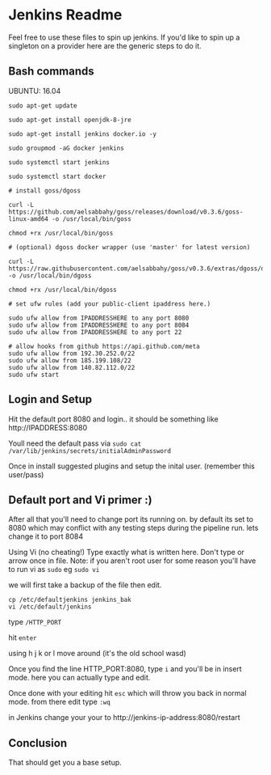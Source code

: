 # Jenkins Readme

Feel free to use these files to spin up jenkins. If you'd like to spin up a singleton on a provider here are the generic steps to do it.
## Bash commands
UBUNTU: 16.04
```
sudo apt-get update

sudo apt-get install openjdk-8-jre

sudo apt-get install jenkins docker.io -y

sudo groupmod -aG docker jenkins

sudo systemctl start jenkins

sudo systemctl start docker

# install goss/dgoss

curl -L https://github.com/aelsabbahy/goss/releases/download/v0.3.6/goss-linux-amd64 -o /usr/local/bin/goss

chmod +rx /usr/local/bin/goss

# (optional) dgoss docker wrapper (use 'master' for latest version)

curl -L https://raw.githubusercontent.com/aelsabbahy/goss/v0.3.6/extras/dgoss/dgoss -o /usr/local/bin/dgoss

chmod +rx /usr/local/bin/dgoss

# set ufw rules (add your public-client ipaddress here.)

sudo ufw allow from IPADDRESSHERE to any port 8080
sudo ufw allow from IPADDRESSHERE to any port 8084
sudo ufw allow from IPADDRESSHERE to any port 22

# allow hooks from github https://api.github.com/meta
sudo ufw allow from 192.30.252.0/22
sudo ufw allow from 185.199.108/22
sudo ufw allow from 140.82.112.0/22
sudo ufw start
```
## Login and Setup

Hit the default port 8080 and login.. it should be something like http://IPADDRESS:8080

Youll need the default pass via
`sudo cat /var/lib/jenkins/secrets/initialAdminPassword`

Once in install suggested plugins and setup the inital user. (remember this user/pass)

## Default port and Vi primer :)

After all that you'll need to change port its running on. by default its set to 8080 which may conflict with any testing steps during the pipeline run. lets change it to port 8084

Using Vi (no cheating!) Type exactly what is written here. Don't type or arrow once in file.
Note: if you aren't root user for some reason you'll have to run vi as `sudo` eg `sudo vi`

we will first take a backup of the file then edit.

```
cp /etc/defaultjenkins jenkins_bak
vi /etc/default/jenkins
```
type `/HTTP_PORT`

hit `enter`

using h j k or l move around (it's the old school wasd)

Once you find the line HTTP_PORT:8080, type `i` and you'll be in insert mode. here you can actually type and edit.

Once done with your editing hit `esc` which will throw you back in normal mode. from there edit type `:wq`

in Jenkins change your your to http://jenkins-ip-address:8080/restart

## Conclusion

That should get you a base setup. 
